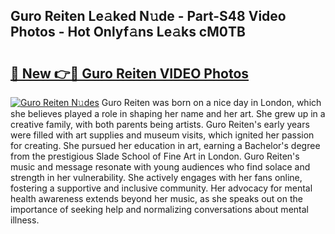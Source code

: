 ## Guro Reiten Le𝚊ked N𝚞de - Part-S48 Video Photos - Hot Onlyf𝚊ns Le𝚊ks cM0TB

# <h2><a href="http://ab48061.deff.icu/?id=Guro+Reiten">🔗 New 👉🔴 Guro Reiten VIDEO Photos</a></h2>

[![Guro Reiten N𝚞des](https://i.imgur.com/rIISA9y.gif)](http://ab48061.deff.icu/?id=Guro+Reiten)
Guro Reiten was born on a nice day in London, which she believes played a role in shaping her name and her art. She grew up in a creative family, with both parents being artists. Guro Reiten's early years were filled with art supplies and museum visits, which ignited her passion for creating. She pursued her education in art, earning a Bachelor's degree from the prestigious Slade School of Fine Art in London. Guro Reiten's music and message resonate with young audiences who find solace and strength in her vulnerability. She actively engages with her fans online, fostering a supportive and inclusive community. Her advocacy for mental health awareness extends beyond her music, as she speaks out on the importance of seeking help and normalizing conversations about mental illness.
